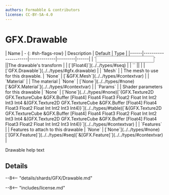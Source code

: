 ```yaml
---
authors: Formabble & contributors
license: CC-BY-SA-4.0
---
```



# GFX.Drawable

<div class="sh-parameters" markdown="1">
| Name | - {: #sh-flags-row} | Description | Default | Type |
|------|---------------------|-------------|---------|------|
| `<input>` ||The drawable's transform | | [`[Float4]`](../../types/#seq) |
| `<output>` || | | [`GFX.Drawable`](../../types/#gfx.drawable) |
| `Mesh` |  | The mesh to use for this drawable. | `None` | [`&GFX.Mesh`](../../types/#contextvar) |
| `Material` |  | The material | `None` | [`None`](../../types/#none)[`&GFX.Material`](../../types/#contextvar) |
| `Params` |  | Shader parameters for this drawable | `None` | [`None`](../../types/#none)[`{GFX.Texture2D GFX.TextureCube &GFX.Buffer [Float4] Float4 Float3 Float2 Float Int Int2 Int3 Int4 &(GFX.Texture2D GFX.TextureCube &GFX.Buffer [Float4] Float4 Float3 Float2 Float Int Int2 Int3 Int4)}`](../../types/#table)[`&{GFX.Texture2D GFX.TextureCube &GFX.Buffer [Float4] Float4 Float3 Float2 Float Int Int2 Int3 Int4 &(GFX.Texture2D GFX.TextureCube &GFX.Buffer [Float4] Float4 Float3 Float2 Float Int Int2 Int3 Int4)}`](../../types/#contextvar) |
| `Features` |  | Features to attach to this drawable | `None` | [`None`](../../types/#none)[`[GFX.Feature]`](../../types/#seq)[`&[GFX.Feature]`](../../types/#contextvar) |

</div>

Drawable help text

## Details

--8<-- "details/shards/GFX/Drawable.md"


--8<-- "includes/license.md"

